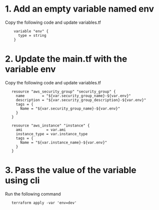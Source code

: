 # 1. Add an empty variable named env

Copy the following code and update variables.tf
```
    variable "env" {
      type = string
    }
```

# 2. Update the main.tf with the variable env

Copy the following code and update variables.tf
```
   resource "aws_security_group" "security_group" {
     name        = "${var.security_group_name}-${var.env}"
     description = "${var.security_group_description}-${var.env}"
     tags = {
       Name = "${var.security_group_name}-${var.env}"
     }
   }

   resource "aws_instance" "instance" {
     ami           = var.ami
     instance_type = var.instance_type
     tags = {
       Name = "${var.instance_name}-${var.env}"
     }
   }
```
# 3. Pass the value of the variable using cli
Run the following command
```
   terraform apply -var 'env=dev'
```